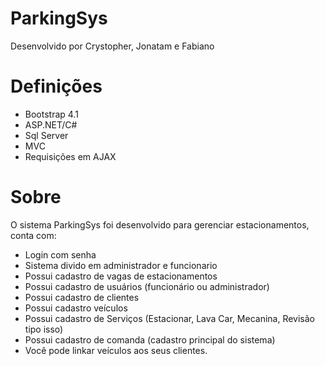 # ParkingSys

Desenvolvido por Crystopher, Jonatam e Fabiano

# Definições
  - Bootstrap 4.1
  - ASP.NET/C#
  - Sql Server
  - MVC
  - Requisições em AJAX

# Sobre
O sistema ParkingSys foi desenvolvido para gerenciar estacionamentos, conta com:
  - Login com senha
  - Sistema divido em administrador e funcionario
  - Possui cadastro de vagas de estacionamentos
  - Possui cadastro de usuários (funcionário ou administrador)
  - Possui cadastro de clientes
  - Possui cadastro veículos
  - Possui cadastro de Serviços (Estacionar, Lava Car, Mecanina, Revisão tipo isso)
  - Possui cadastro de comanda (cadastro principal do sistema)
  - Você pode linkar veículos aos seus clientes.
 
